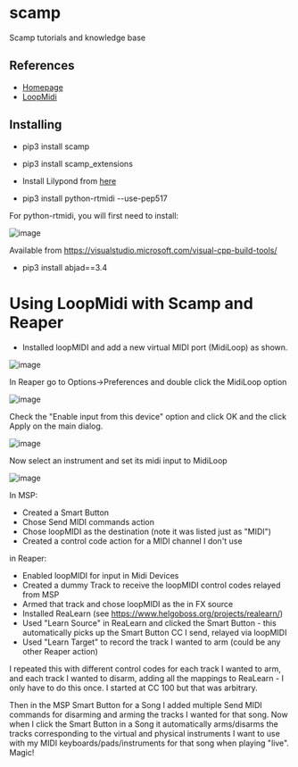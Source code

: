 # scamp
Scamp tutorials and knowledge base


## References

- [Homepage](http://scamp.marcevanstein.com/)
- [LoopMidi](https://www.tobias-erichsen.de/software/loopmidi.html)


## Installing
- pip3 install scamp
- pip3 install scamp_extensions

- Install Lilypond from [here](http://lilypond.org/development.html)

- pip3 install python-rtmidi --use-pep517

For python-rtmidi, you will first need to install:

![image](https://user-images.githubusercontent.com/12407183/209846499-611bf8ba-43e3-4943-8283-1fb85199566f.png)

Available from https://visualstudio.microsoft.com/visual-cpp-build-tools/

- pip3 install abjad==3.4



# Using LoopMidi with Scamp and Reaper

- Installed loopMIDI and add a new virtual MIDI port (MidiLoop) as shown.

![image](https://user-images.githubusercontent.com/12407183/209932117-50b917ec-eb81-4325-a015-2e32bcf7562c.png)

In Reaper go to Options->Preferences and double click the MidiLoop option

![image](https://user-images.githubusercontent.com/12407183/209932329-1ab6c0f3-afd3-4217-a119-73574e3c618e.png)

Check the "Enable input from this device" option and click OK and the click Apply on the main dialog.

![image](https://user-images.githubusercontent.com/12407183/209932371-a61b94fe-e91e-4321-b0d3-2043d90d243d.png)

Now select an instrument and set its midi input to MidiLoop

![image](https://user-images.githubusercontent.com/12407183/209932594-23a3a428-3fb7-4e49-803a-60c02479b0e5.png)




In MSP:
- Created a Smart Button
- Chose Send MIDI commands action
- Chose loopMIDI as the destination (note it was listed just as "MIDI")
- Created a control code action for a MIDI channel I don't use

in Reaper:
- Enabled loopMIDI for input in Midi Devices
- Created a dummy Track to receive the loopMIDI control codes relayed from MSP
- Armed that track and chose loopMIDI as the in FX source
- Installed ReaLearn (see https://www.helgoboss.org/projects/realearn/)
- Used "Learn Source" in ReaLearn and clicked the Smart Button - this automatically picks up the Smart Button CC I send, relayed via loopMIDI
- Used "Learn Target" to record the track I wanted to arm (could be any other Reaper action)

I repeated this with different control codes for each track I wanted to arm, and each track I wanted to disarm, adding all the mappings to ReaLearn - I only have to do this once.  I started at CC 100 but that was arbitrary.

Then in the MSP Smart Button for a Song I added multiple Send MIDI commands for disarming and arming the tracks I wanted for that song.   Now when I click the Smart Button in a Song it automatically arms/disarms the tracks corresponding to the virtual and physical instruments I want to use with my MIDI keyboards/pads/instruments for that song when playing "live".  Magic!
